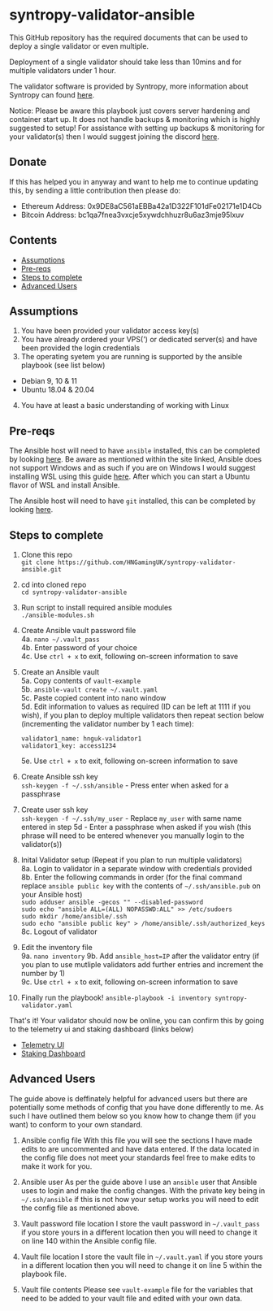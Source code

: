 # syntropy-validator-ansible

This GitHub repository has the required documents that can be used to deploy a single validator or even multiple.

Deployment of a single validator should take less than 10mins and for multiple validators under 1 hour.

The validator software is provided by Syntropy, more information about Syntropy can found [here](https://www.syntropynet.com/).

Notice: Please be aware this playbook just covers server hardening and container start up. It does not handle backups & monitoring which is highly suggested to setup! For assistance with setting up backups & monitoring for your validator(s) then I would suggest joining the discord [here](https://discord.gg/3gc9fzH4qd).

## Donate

If this has helped you in anyway and want to help me to continue updating this, by sending a little contribution then please do:

  - Ethereum Address: 0x9DE8aC561aEBBa42a1D322F101dFe02171e1D4Cb
  - Bitcoin  Address: bc1qa7fnea3vxcje5xywdchhuzr8u6az3mje95lxuv

## Contents

* [Assumptions](#assumptions)
* [Pre-reqs](#pre-reqs)
* [Steps to complete](#steps-to-complete)  
* [Advanced Users](#advanced-users)

## Assumptions

1. You have been provided your validator access key(s)
2. You have already ordered your VPS(') or dedicated server(s) and have been provided the login credentials  
3. The operating syetem you are running is supported by the ansible playbook (see list below)
  - Debian 9, 10 & 11
  - Ubuntu 18.04 & 20.04
4. You have at least a basic understanding of working with Linux

## Pre-reqs

The Ansible host will need to have `ansible` installed, this can be completed by looking [here](https://docs.ansible.com/ansible/latest/installation_guide/intro_installation.html). Be aware as mentioned within the site linked, Ansible does not support Windows and as such if you are on Windows I would suggest installing WSL using this guide [here](https://docs.microsoft.com/en-us/windows/wsl/install). After which you can start a Ubuntu flavor of WSL and install Ansible. 

The Ansible host will need to have `git` installed, this can be completed by looking [here](https://git-scm.com/downloads).

## Steps to complete

1. Clone this repo  
`git clone https://github.com/HNGamingUK/syntropy-validator-ansible.git`

2. cd into cloned repo  
`cd syntropy-validator-ansible`

3. Run script to install required ansible modules  
`./ansible-modules.sh`

4. Create Ansible vault password file  
  4a. `nano ~/.vault_pass`  
  4b. Enter password of your choice  
  4c. Use `ctrl + x` to exit, following on-screen information to save

5. Create an Ansible vault  
  5a. Copy contents of `vault-example`  
  5b. `ansible-vault create ~/.vault.yaml`  
  5c. Paste copied content into nano window  
  5d. Edit information to values as required (ID can be left at 1111 if you wish), if you plan to deploy multiple validators then repeat section below (incrementing the validator number by 1 each time):
    ```
    validator1_name: hnguk-validator1
    validator1_key: access1234
    ```
    5e. Use `ctrl + x` to exit, following on-screen information to save

6. Create Ansible ssh key  
`ssh-keygen -f ~/.ssh/ansible` - Press enter when asked for a passphrase

7. Create user ssh key  
`ssh-keygen -f ~/.ssh/my_user` - Replace `my_user` with same name entered in step 5d - Enter a passphrase when asked if you wish (this phrase will need to be entered whenever you manually login to the validator(s))

8. Inital Validator setup (Repeat if you plan to run multiple validators)  
  8a. Login to validator in a separate window with credentials provided  
  8b. Enter the following commands in order (for the final command replace `ansible public key` with the contents of `~/.ssh/ansible.pub` on your Ansible host)  
`sudo adduser ansible -gecos "" --disabled-password`  
`sudo echo "ansible ALL=(ALL) NOPASSWD:ALL" >> /etc/sudoers`  
`sudo mkdir /home/ansible/.ssh`  
`sudo echo "ansible public key" > /home/ansible/.ssh/authorized_keys`  
  8c. Logout of validator

9. Edit the inventory file  
  9a. `nano inventory` 
  9b. Add `ansible_host=IP` after the validator entry (if you plan to use mutliple validators add further entries and increment the number by 1)  
  9c. Use `ctrl + x` to exit, following on-screen information to save

10. Finally run the playbook!
`ansible-playbook -i inventory syntropy-validator.yaml`  

That's it! Your validator should now be online, you can confirm this by going to the telemetry ui and staking dashboard (links below)

* [Telemetry UI](https://telemetry-ui.syntropynet.com/)
* [Staking Dashboard](https://staking.syntropynet.com/)

## Advanced Users
The guide above is deffinately helpful for advanced users but there are potentially some methods of config that you have done differently to me. As such I have outlined them below so you know how to change them (if you want) to conform to your own standard.

1. Ansible config file
With this file you will see the sections I have made edits to are uncommented and have data entered. If the data located in the config file does not meet your standards feel free to make edits to make it work for you.

2. Ansible user
As per the guide above I use an `ansible` user that Ansible uses to login and make the config changes. With the private key being in `~/.ssh/ansible` if this is not how your setup works you will need to edit the config file as mentioned above.

3. Vault password file location
I store the vault password in `~/.vault_pass` if you store yours in a different location then you will need to change it on line 140 within the Ansible config file.

4. Vault file location
I store the vault file in `~/.vault.yaml` if you store yours in a different location then you will need to change it on line 5 within the playbook file.

5. Vault file contents
Please see `vault-example` file for the variables that need to be added to your vault file and edited with your own data.  